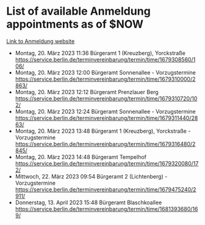 # List of available Anmeldung appointments as of $NOW
[Link to Anmeldung website](https://service.berlin.de/terminvereinbarung/termin/tag.php?termin=1&anliegen[]=120686&dienstleisterlist=122210,122217,327316,122219,327312,122227,327314,122231,327346,122243,327348,122254,122252,329742,122260,329745,122262,329748,122271,327278,122273,327274,122277,327276,330436,122280,327294,122282,327290,122284,327292,122291,327270,122285,327266,122286,327264,122296,327268,150230,329760,122297,327286,122294,327284,122312,329763,122314,329775,122304,327330,122311,327334,122309,327332,317869,122281,327352,122279,329772,122283,122276,327324,122274,327326,122267,329766,122246,327318,122251,327320,122257,327322,122208,327298,122226,327300&herkunft=http%3A%2F%2Fservice.berlin.de%2Fdienstleistung%2F120686%2F)
- Montag, 20. März 2023 11:36 Bürgeramt 1 (Kreuzberg), Yorckstraße https://service.berlin.de/terminvereinbarung/termin/time/1679308560/106/
- Montag, 20. März 2023 12:00 Bürgeramt Sonnenallee - Vorzugstermine https://service.berlin.de/terminvereinbarung/termin/time/1679310000/2863/
- Montag, 20. März 2023 12:12 Bürgeramt Prenzlauer Berg https://service.berlin.de/terminvereinbarung/termin/time/1679310720/102/
- Montag, 20. März 2023 12:24 Bürgeramt Sonnenallee - Vorzugstermine https://service.berlin.de/terminvereinbarung/termin/time/1679311440/2863/
- Montag, 20. März 2023 13:48 Bürgeramt 1 (Kreuzberg), Yorckstraße - Vorzugstermine https://service.berlin.de/terminvereinbarung/termin/time/1679316480/2845/
- Montag, 20. März 2023 14:48 Bürgeramt Tempelhof https://service.berlin.de/terminvereinbarung/termin/time/1679320080/172/
- Mittwoch, 22. März 2023 09:54 Bürgeramt 2 (Lichtenberg) - Vorzugstermine https://service.berlin.de/terminvereinbarung/termin/time/1679475240/2911/
- Donnerstag, 13. April 2023 15:48 Bürgeramt Blaschkoallee https://service.berlin.de/terminvereinbarung/termin/time/1681393680/169/
